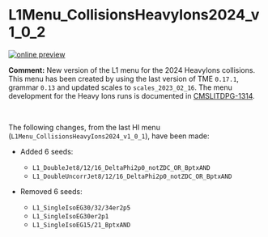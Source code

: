 # L1Menu_CollisionsHeavyIons2024_v1_0_2

[![online preview](https://img.shields.io/badge/Online%20preview-click%20here-blue)](https://htmlpreview.github.io/?https://github.com/cms-l1-dpg/L1MenuRun3/blob/master/development/L1Menu_CollisionsHeavyIons2024_v1_0_2/L1Menu_CollisionsHeavyIons2024_v1_0_2.html)

**Comment:** 
New version of the L1 menu for the 2024 HeavyIons collisions.
This menu has been created by using the last version of TME `0.17.1`, grammar `0.13` and updated scales to `scales_2023_02_16`.
The menu development for the Heavy Ions runs is documented in [CMSLITDPG-1314](https://its.cern.ch/jira/browse/CMSLITDPG-1314).

<br/>

The following changes, from the last HI menu (`L1Menu_CollisionsHeavyIons2024_v1_0_1`), have been made:

   - Added 6 seeds:
      - `L1_DoubleJet8/12/16_DeltaPhi2p0_notZDC_OR_BptxAND`
      - `L1_DoubleUncorrJet8/12/16_DeltaPhi2p0_notZDC_OR_BptxAND`

   - Removed 6 seeds:
      - `L1_SingleIsoEG30/32/34er2p5`
      - `L1_SingleIsoEG30er2p1`
      - `L1_SingleIsoEG15/21_BptxAND`
